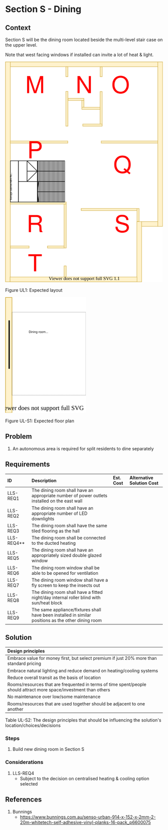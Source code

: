 # Section S - Dining

## Context

Section S will be the dining room located beside the multi-level stair case on the upper level.

Note that west facing windows if installed can invite a lot of heat & light.

![TO-BE upper-level diagram](Upper-Level-TO-BE-sections.svg)

Figure UL1: Expected layout

![TO-BE upper-level Section S diagram](Upper-Level-TO-BE-section-S.svg)

Figure UL-S1: Expected floor plan


## Problem

1. An autonomous area is required for split residents to dine separately


## Requirements

|ID|Description|Est. Cost|Alternative Solution Cost|
|:---|:---|:---|:---|
|LLS-REQ1|The dining room shall have an appropriate number of power outlets installed on the east wall|||
|LLS-REQ2|The dining room shall have an appropriate number of LED downlights|||
|LLS-REQ3|The dining room shall have the same tiled flooring as the hall|||
|LLS-REQ4**|The dining room shall be connected to the ducted heating|||
|LLS-REQ5|The dining room shall have an appropriately sized double glazed window|||
|LLS-REQ6|The dining room window shall be able to be opened for ventilation|||
|LLS-REQ7|The dining room window shall have a fly screen to keep the insects out|||
|LLS-REQ8|The dining room shall have a fitted night/day internal roller blind with sun/heat block|||
|LLS-REQ9|The same appliance/fixtures shall have been installed in similar positions as the other dining room|||


## Solution

|Design principles|
|:---|
|Embrace value for money first, but select premium if just 20% more than standard pricing|
|Embrace natural lighting and reduce demand on heating/cooling systems|
|Reduce overall transit as the basis of location|
|Rooms/resources that are frequented in terms of time spent/people should attract more space/investment than others|
|No maintenance over low/some maintenance|
|Rooms/resources that are used together should be adjacent to one another|

Table UL-S2: The design principles that should be influencing the solution's location/choices/decisions

### Steps

1. Build new dining room in Section S

### Considerations

1. LLS-REQ4
    - Subject to the decision on centralised heating & cooling option selected


## References

1. Bunnings
    - https://www.bunnings.com.au/senso-urban-914-x-152-x-2mm-2-20m-whitetech-self-adhesive-vinyl-planks-16-pack_p6600075